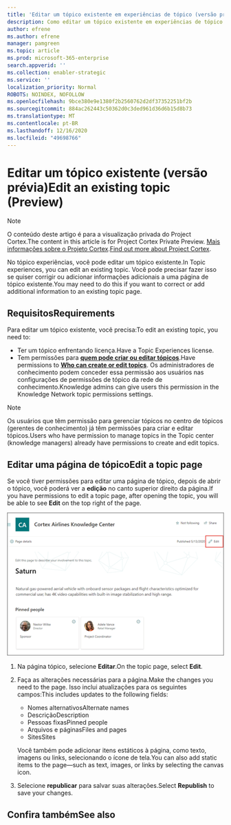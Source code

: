 ```yaml
---
title: 'Editar um tópico existente em experiências de tópico (versão prévia) '
description: Como editar um tópico existente em experiências de tópico.
author: efrene
ms.author: efrene
manager: pamgreen
ms.topic: article
ms.prod: microsoft-365-enterprise
search.appverid: ''
ms.collection: enabler-strategic
ms.service: ''
localization_priority: Normal
ROBOTS: NOINDEX, NOFOLLOW
ms.openlocfilehash: 9bce380e9e1380f2b2560762d2df37352251bf2b
ms.sourcegitcommit: 884ac262443c50362d0c3ded961d36d6b15d8b73
ms.translationtype: MT
ms.contentlocale: pt-BR
ms.lasthandoff: 12/16/2020
ms.locfileid: "49698766"
---
```

# <a name="edit-an-existing-topic-preview"></a><span data-ttu-id="795d8-103">Editar um tópico existente (versão prévia)</span><span class="sxs-lookup"><span data-stu-id="795d8-103">Edit an existing topic (Preview)</span></span>

> [!Note] 
> <span data-ttu-id="795d8-104">O conteúdo deste artigo é para a visualização privada do Project Cortex.</span><span class="sxs-lookup"><span data-stu-id="795d8-104">The content in this article is for Project Cortex Private Preview.</span></span> <span data-ttu-id="795d8-105">[Mais informações sobre o Projeto Cortex](https://aka.ms/projectcortex).</span><span class="sxs-lookup"><span data-stu-id="795d8-105">[Find out more about Project Cortex](https://aka.ms/projectcortex).</span></span>

<span data-ttu-id="795d8-106">No tópico experiências, você pode editar um tópico existente.</span><span class="sxs-lookup"><span data-stu-id="795d8-106">In Topic experiences, you can edit an existing topic.</span></span> <span data-ttu-id="795d8-107">Você pode precisar fazer isso se quiser corrigir ou adicionar informações adicionais a uma página de tópico existente.</span><span class="sxs-lookup"><span data-stu-id="795d8-107">You may need to do this if you want to correct or add additional information to an existing topic page.</span></span> 

## <a name="requirements"></a><span data-ttu-id="795d8-108">Requisitos</span><span class="sxs-lookup"><span data-stu-id="795d8-108">Requirements</span></span>

<span data-ttu-id="795d8-109">Para editar um tópico existente, você precisa:</span><span class="sxs-lookup"><span data-stu-id="795d8-109">To edit an existing topic, you need to:</span></span>
- <span data-ttu-id="795d8-110">Ter um tópico enfrentando licença.</span><span class="sxs-lookup"><span data-stu-id="795d8-110">Have a Topic Experiences license.</span></span>
- <span data-ttu-id="795d8-111">Tem permissões para [**quem pode criar ou editar tópicos**](https://docs.microsoft.com/microsoft-365/knowledge/topic-experiences-user-permissions).</span><span class="sxs-lookup"><span data-stu-id="795d8-111">Have permissions to [**Who can create or edit topics**](https://docs.microsoft.com/microsoft-365/knowledge/topic-experiences-user-permissions).</span></span> <span data-ttu-id="795d8-112">Os administradores de conhecimento podem conceder essa permissão aos usuários nas configurações de permissões de tópico da rede de conhecimento.</span><span class="sxs-lookup"><span data-stu-id="795d8-112">Knowledge admins can give users this permission in the Knowledge Network topic permissions settings.</span></span> 

> [!Note] 
> <span data-ttu-id="795d8-113">Os usuários que têm permissão para gerenciar tópicos no centro de tópicos (gerentes de conhecimento) já têm permissões para criar e editar tópicos.</span><span class="sxs-lookup"><span data-stu-id="795d8-113">Users who have permission to manage topics in the Topic center (knowledge managers) already have permissions to create and edit topics.</span></span>

## <a name="edit-a-topic-page"></a><span data-ttu-id="795d8-114">Editar uma página de tópico</span><span class="sxs-lookup"><span data-stu-id="795d8-114">Edit a topic page</span></span>

<span data-ttu-id="795d8-115">Se você tiver permissões para editar uma página de tópico, depois de abrir o tópico, você poderá ver a **edição** no canto superior direito da página.</span><span class="sxs-lookup"><span data-stu-id="795d8-115">If you have permissions to edit a topic page, after opening the topic, you will be able to see **Edit** on the top right of the page.</span></span>

   ![Controle de edição](../media/knowledge-management/topic-page-edit.png) </br> 

1. <span data-ttu-id="795d8-117">Na página tópico, selecione **Editar**.</span><span class="sxs-lookup"><span data-stu-id="795d8-117">On the topic page, select **Edit**.</span></span>

2. <span data-ttu-id="795d8-118">Faça as alterações necessárias para a página.</span><span class="sxs-lookup"><span data-stu-id="795d8-118">Make the changes you need to the page.</span></span> <span data-ttu-id="795d8-119">Isso inclui atualizações para os seguintes campos:</span><span class="sxs-lookup"><span data-stu-id="795d8-119">This includes updates to the following fields:</span></span>

    -  <span data-ttu-id="795d8-120">Nomes alternativos</span><span class="sxs-lookup"><span data-stu-id="795d8-120">Alternate names</span></span>
    -  <span data-ttu-id="795d8-121">Descrição</span><span class="sxs-lookup"><span data-stu-id="795d8-121">Description</span></span>
    -  <span data-ttu-id="795d8-122">Pessoas fixas</span><span class="sxs-lookup"><span data-stu-id="795d8-122">Pinned people</span></span>
    -  <span data-ttu-id="795d8-123">Arquivos e páginas</span><span class="sxs-lookup"><span data-stu-id="795d8-123">Files and pages</span></span>
    -  <span data-ttu-id="795d8-124">Sites</span><span class="sxs-lookup"><span data-stu-id="795d8-124">Sites</span></span>

    <span data-ttu-id="795d8-125">Você também pode adicionar itens estáticos à página, como texto, imagens ou links, selecionando o ícone de tela.</span><span class="sxs-lookup"><span data-stu-id="795d8-125">You can also add static items to the page—such as text, images, or links by selecting the canvas icon.</span></span>

3. <span data-ttu-id="795d8-126">Selecione **republicar** para salvar suas alterações.</span><span class="sxs-lookup"><span data-stu-id="795d8-126">Select **Republish** to save your changes.</span></span>


## <a name="see-also"></a><span data-ttu-id="795d8-127">Confira também</span><span class="sxs-lookup"><span data-stu-id="795d8-127">See also</span></span>



  






